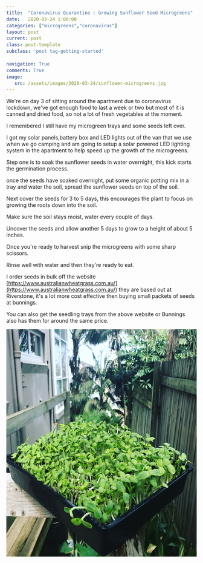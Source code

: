 ```yaml
---
title:  "Coronavirus Quarantine : Growing Sunflower Seed Microgreens"
date:   2020-03-24 1:00:00
categories: ["microgreens","coronavirus"]
layout: post
current: post
class: post-template
subclass: 'post tag-getting-started'

navigation: True
comments: True
image:
   src: /assets/images/2020-03-24/sunflower-microgreens.jpg
---
```


We're on day 3 of sitting around the apartment due to coronavirus lockdown, we've got enough food to last a week or two but most of it is canned and dried food, so not a lot of fresh vegetables at the moment.

I remembered I still have my microgreen trays and some seeds left over.
<!--more-->
I got my solar panels,battery box and LED lights out of the van that we use when we go camping and am going to
setup a solar powered LED lighting system in the apartment to help speed up the growth of the microgreens.

Step one is to soak the sunflower seeds in water overnight, this kick starts the germination process.

once the seeds have soaked overnight, put some organic potting mix in a tray and water the soil, spread the sunflower seeds on top of the soil.

Next cover the seeds for 3 to 5 days, this encourages the plant to focus on growing the roots down into the soil.

Make sure the soil stays moist, water every couple of days.

Uncover the seeds and allow another 5 days to grow to a height of about 5 inches.

Once you're ready to harvest snip the microgreens with some sharp scissors.

Rinse well with water and then they're ready to eat.

I order seeds in bulk off the website [https://www.australianwheatgrass.com.au/](https://www.australianwheatgrass.com.au/) they are based out at Riverstone, it's a lot more cost effective then buying small packets of seeds at bunnings.

You can also get the seedling trays from the above website or Bunnings also has them for around the same price.


<center><img src="/assets/images/2020-03-24/sunflower-microgreens-02.jpg" height="600px" width="600px"><center>
